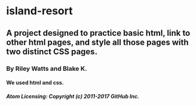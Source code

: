 # island-resort

## A project designed to practice basic html, link to other html pages, and style all those pages with two distinct CSS pages.

### By Riley Watts and Blake K.

#### We used html and css.

##### Atom Licensing: Copyright (c) 2011-2017 GitHub Inc.

